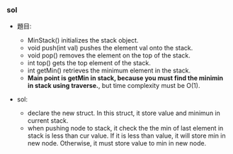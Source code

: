 ### sol
- 題目: 
    - MinStack() initializes the stack object.
    - void push(int val) pushes the element val onto the stack.
    - void pop() removes the element on the top of the stack.
    - int top() gets the top element of the stack.
    - int getMin() retrieves the minimum element in the stack.
    - **Main point is getMin in stack, because you must find the minimin in stack using traverse.**, but time complexity must be O(1).  

- sol:
    - declare the new struct. In this struct, it store value and minimun in current stack.
    - when pushing node to stack, it check the the min of  last element in stack is less than cur value. If it is less than value, it will store min in new node. Otherwise, it must store value to min in new node.
